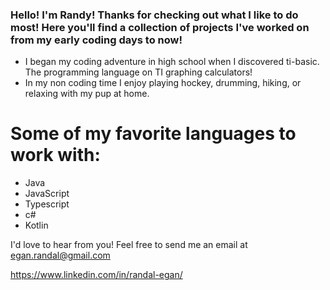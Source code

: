 ### Hello! I'm Randy! Thanks for checking out what I like to do most! Here you'll find a collection of projects I've worked on from my early coding days to now!

- I began my coding adventure in high school when I discovered ti-basic. The programming language on TI graphing calculators!
- In my non coding time I enjoy playing hockey, drumming, hiking, or relaxing with my pup at home.

# Some of my favorite languages to work with:
- Java
- JavaScript
- Typescript
- c#
- Kotlin

I'd love to hear from you! Feel free to send me an email at egan.randal@gmail.com

https://www.linkedin.com/in/randal-egan/
